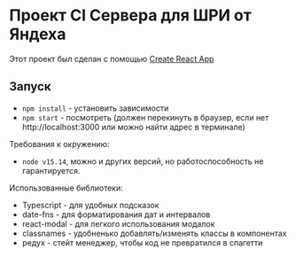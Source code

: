 # Проект CI Сервера для ШРИ от Яндеха

Этот проект был сделан с помощью [Create React App](https://github.com/facebook/create-react-app)

## Запуск

- `npm install` - установить зависимости
- `npm start` - посмотреть (должен перекинуть в браузер, если нет http://localhost:3000 или можно найти адрес в терминале)

Требования к окружению:
- `node v15.14`, можно и других версий, но работоспособность не гарантируется.

Использованные библиотеки:
- Typescript - для удобных подсказок
- date-fns - для форматирования дат и интервалов
- react-modal - для легкого использования модалок
- classnames - удобненько добавлять/изменять классы в компонентах
- редух - стейт менеджер, чтобы код не превратился в спагетти
